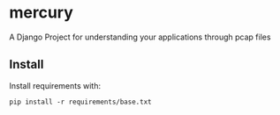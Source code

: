 # mercury
A Django Project for understanding your applications through pcap files

## Install

Install requirements with:

    pip install -r requirements/base.txt
